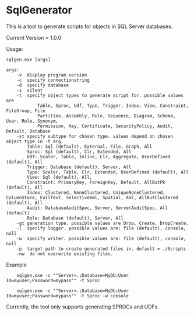 # SqlGenerator
This is a tool to generate scripts for objects in SQL Server databases.

Current Version = 1.0.0

Usage:
```
sqlgen.exe [args]
```

    args:
        -v  display program version
        -c  specify connectionstring
        -d  specify database
        -s  silent
        -t  specify object types to generate script for. possible values are
                Table, Sproc, Udf, Type, Trigger, Index, View, Constraint, FileGroup, File
                Partition, Assembly, Rule, Sequence, Diagram, Schema, User, Role, Synonym, 
                Permission, Key, Certificate, SecurityPolicy, Audit, Default, Database
        -st specify subtype for chosen type. values depend on chosen object type in -t arg.
            Table: Sql (default), External, File, Graph, All
            Sproc: Sql (default), Clr, Extended, All
            Udf: Scaler, Table, Inline, Clr, Aggregate, UserDefined (default), All
            Trigger: Database (default), Server, All
            Type: Scaler, Table, Clr, Extended, UserDefined (default), All
            View: Sql (default), All,
            Constraint: PrimaryKey, ForeignKey, Default, AllButPk (default), All
            Index: Clustered, NoneClustered, UniqueNoneClustered, ColumnStore, FullText, SelectiveXml, Spatial, Xml, AllButClustered (default), All
            Audit: DatabaseAuditSpec, Server, ServerAuditSpec, All (default)
            Role: Database (default), Server, All
        -gt generation type. possible values are Drop, Create, DropCreate.
        -l  specify logger. possible values are: file (default), console, null
        -w  specify writer. possible values are: file (default), console, null
        -p  target path to create generated files in. default = ./Scripts
        -nw  do not overwrite existing files.
Example
```
    sqlgen.exe -c ""Server=.;Database=MyDb;User Id=myuser;Password=mypass"" -t Sproc
```
```
    sqlgen.exe -c ""Server=.;Database=MyDb;User Id=myuser;Password=mypass"" -t Sproc -w console
```

Currently, the tool only supports generating SPROCs and UDFs.
